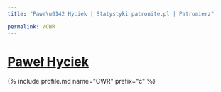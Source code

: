 ```yaml
---
title: "Pawe\u0142 Hyciek | Statystyki patronite.pl | Patromierz"

permalink: /CWR
---
```


# [Paweł Hyciek](https://patronite.pl/CWR)

{% include profile.md name="CWR" prefix="c" %}
